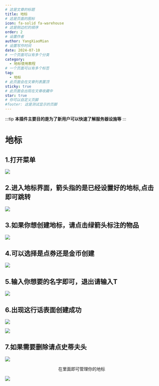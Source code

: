 ```yaml
---
# 这是文章的标题
title: 地标
# 这是页面的图标
icon: fa-solid fa-warehouse
# 这是侧边栏的顺序
order: 2
# 设置作者
author: YangXiaoMian
# 设置写作时间
date: 2024-07-10
# 一个页面可以有多个分类
category:
  - 地标使用教程
# 一个页面可以有多个标签
tag:
  - 地标
# 此页面会在文章列表置顶
sticky: true
# 此页面会出现在文章收藏中
star: true
# 你可以自定义页脚
#footer: 这是测试显示的页脚
---
```

:::tip
**本插件主要目的是为了新用户可以快速了解服务器设施等**
:::

# 地标

## **1.打开菜单**
![](https://i1.mcobj.com/imgb/u15prb/20240710_668e0c1581a0e.png)

## **2.进入地标界面，箭头指的是已经设置好的地标,点击即可跳转**
![](https://m1.miaomc.cn/uploads/20230924_651028d0b07f5.png)

## **3.如果你想创建地标，请点击绿箭头标注的物品**
![](https://m1.miaomc.cn/uploads/20230924_6510296048934.png)

## **4.可以选择是点券还是金币创建**
![](https://i1.mcobj.com/imgb/u15prb/20240710_668e0c7b37a9d.png)

## **5.输入你想要的名字即可，退出请输入T**
![](https://m1.miaomc.cn/uploads/20230924_651029bd028ae.png)

## **6.出现这行话表面创建成功**
![](https://m1.miaomc.cn/uploads/20230924_65102a02c93ff.png)

![](https://m1.miaomc.cn/uploads/20230924_65102a2eddda4.png)

## **7.如果需要删除请点史蒂夫头**
![](https://m1.miaomc.cn/uploads/20230924_65102a664214e.png)

<center><p>在里面即可管理你的地标</p></center>

![](https://m1.miaomc.cn/uploads/20230924_65102a8162617.png)